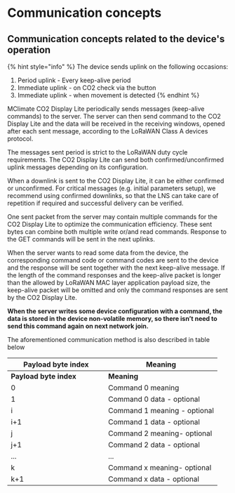 # Communication concepts

## Communication concepts related to the device's operation

{% hint style="info" %}
The device sends uplink on the following occasions:

1. Period uplink - Every keep-alive period
2. Immediate uplink - on CO2 check via the button
3. Immediate uplink - when movement is detected
{% endhint %}

MClimate CO2 Display Lite periodically sends messages (keep-alive commands) to the server. The server can then send command to the CO2 Display Lite and the data will be received in the receiving windows, opened after each sent message, according to the LoRaWAN Class A devices protocol.&#x20;

The messages sent period is strict to the LoRaWAN duty cycle requirements. The CO2 Display Lite can send both confirmed/unconfirmed uplink messages depending on its configuration.&#x20;

When a downlink is sent to the CO2 Display Lite, it can be either confirmed or unconfirmed. For critical messages (e.g. initial parameters setup), we recommend using confirmed downlinks, so that the LNS can take care of repetition if required and successful delivery can be verified.&#x20;

One sent packet from the server may contain multiple commands for the CO2 Display Lite to optimize the communication efficiency. These sent bytes can combine both multiple write or/and read commands. Response to the GET commands will be sent in the next uplinks.

When the server wants to read some data from the device, the corresponding command code or command codes are sent to the device and the response will be sent together with the next keep-alive message. If the length of the command responses and the keep-alive packet is longer than the allowed by LoRaWAN MAC layer application payload size, the keep-alive packet will be omitted and only the command responses are sent by the CO2 Display Lite.

**When the server writes some device configuration with a command, the data is stored in the device non-volatile memory, so there isn’t need to send this command again on next network join.**

The aforementioned communication method is also described in table below

<table data-header-hidden><thead><tr><th width="206">Payload byte index</th><th>Meaning</th></tr></thead><tbody><tr><td><strong>Payload byte index</strong></td><td><strong>Meaning</strong></td></tr><tr><td>0</td><td>Command 0 meaning</td></tr><tr><td>1</td><td>Command 0 data - optional</td></tr><tr><td>i</td><td>Command 1 meaning - optional</td></tr><tr><td>i+1</td><td>Command 1 data - optional</td></tr><tr><td>j</td><td>Command 2 meaning- optional</td></tr><tr><td>j+1</td><td>Command 2 data - optional</td></tr><tr><td>...</td><td>...</td></tr><tr><td>k</td><td>Command x meaning- optional</td></tr><tr><td>k+1</td><td>Command x data - optional</td></tr></tbody></table>
